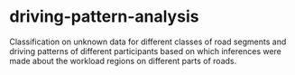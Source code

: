 # driving-pattern-analysis
Classification on unknown data for different classes of road segments and driving patterns of different participants based on which inferences were made about the workload regions on different parts of roads. 
